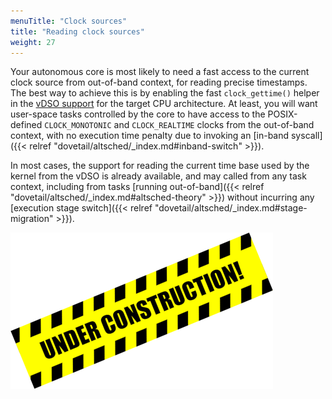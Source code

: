 ```yaml
---
menuTitle: "Clock sources"
title: "Reading clock sources"
weight: 27
---
```


Your autonomous core is most likely to need a fast access to the
current clock source from out-of-band context, for reading precise
timestamps. The best way to achieve this is by enabling the fast
`clock_gettime()` helper in the [vDSO
support](https://lwn.net/Articles/615809/) for the target CPU
architecture. At least, you will want user-space tasks controlled by
the core to have access to the POSIX-defined `CLOCK_MONOTONIC` and
`CLOCK_REALTIME` clocks from the out-of-band context, with no
execution time penalty due to invoking an [in-band syscall] ({{<
relref "dovetail/altsched/_index.md#inband-switch" >}}).

In most cases, the support for reading the current time base used by
the kernel from the vDSO is already available, and may called from any
task context, including from tasks [running out-of-band]({{< relref
"dovetail/altsched/_index.md#altsched-theory" >}}) without incurring
any [execution stage switch]({{< relref
"dovetail/altsched/_index.md#stage-migration" >}}).

![Alt text](/images/wip.png?height=250px&width=420px "Not there yet")
